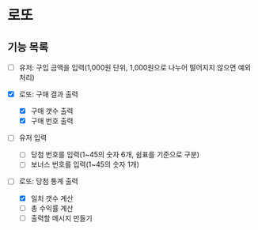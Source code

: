 # 로또

## 기능 목록

- [ ] 유저: 구입 금액을 입력(1,000원 단위, 1,000원으로 나누어 떨어지지 않으면 예외처리)

- [x] 로또: 구매 결과 출력

  - [x] 구매 갯수 출력
  - [x] 구매 번호 출력

- [ ] 유저 입력

  - [ ] 당첨 번호를 입력(1~45의 숫자 6개, 쉼표를 기준으로 구분)
  - [ ] 보너스 번호를 입력(1~45의 숫자 1개)

- [ ] 로또: 당첨 통계 출력

  - [x] 일치 갯수 계산
  - [ ] 총 수익률 계산
  - [ ] 출력할 메시지 만들기
